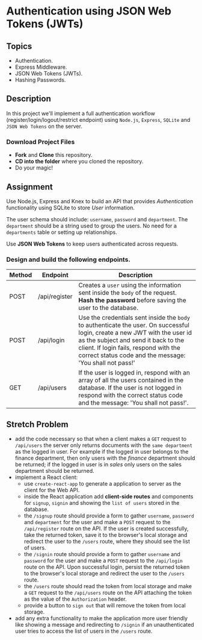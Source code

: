 # Authentication using JSON Web Tokens (JWTs)

## Topics

- Authentication.
- Express Middleware.
- JSON Web Tokens (JWTs).
- Hashing Passwords.

## Description

In this project we'll implement a full authentication workflow
(register/login/logout/restrict endpoint) using `Node.js`, `Express`, `SQLite`
and `JSON Web Tokens` on the server.

### Download Project Files

- **Fork** and **Clone** this repository.
- **CD into the folder** where you cloned the repository.
- Do your magic!

## Assignment

Use Node.js, Express and Knex to build an API that provides _Authentication_
functionality using SQLite to store _User_ information.

The user schema should include: `username`, `password` and `department`. The
`department` should be a string used to group the users. No need for a
`departments` table or setting up relationships.

Use **JSON Web Tokens** to keep users authenticated across requests.

### Design and build the following endpoints.

| Method | Endpoint      | Description                                                                                                                                                                                                                                                            |
| ------ | ------------- | ---------------------------------------------------------------------------------------------------------------------------------------------------------------------------------------------------------------------------------------------------------------------- |
| POST   | /api/register | Creates a `user` using the information sent inside the `body` of the request. **Hash the password** before saving the user to the database.                                                                                                                            |
| POST   | /api/login    | Use the credentials sent inside the `body` to authenticate the user. On successful login, create a new JWT with the user id as the subject and send it back to the client. If login fails, respond with the correct status code and the message: 'You shall not pass!' |
| GET    | /api/users    | If the user is logged in, respond with an array of all the users contained in the database. If the user is not logged in respond with the correct status code and the message: 'You shall not pass!'.                                                                  |

## Stretch Problem

- add the code necessary so that when a client makes a `GET` request to
  `/api/users` the server only returns documents with the `same department` as
  the logged in user. For example if the logged in user belongs to the finance
  department, then only users with the _finance_ department should be returned;
  if the logged in user is in _sales_ only users on the sales department should
  be returned.
- implement a React client:
  - use `create-react-app` to generate a application to server as the client for
    the Web API.
  - inside the React application add **client-side routes** and components for
    `signup`, `signin` and showing the `list of users` stored in the database.
  - the `/signup` route should provide a form to gather `username`, `password`
    and `department` for the user and make a `POST` request to the
    `/api/register` route on the API. If the user is created successfully, take
    the returned token, save it to the browser's local storage and redirect the
    user to the `/users` route, where they should see the list of users.
  - the `/signin` route should provide a form to gather `username` and
    `password` for the user and make a `POST` request to the `/api/login` route
    on the API. Upon successful login, persist the returned token to the
    browser's local storage and redirect the user to the `/users` route.
  - the `/users` route should read the token from local storage and make a `GET`
    request to the `/api/users` route on the API attaching the token as the
    value of the `Authorization` header.
  - provide a button to `sign out` that will remove the token from local
    storage.
- add any extra functionality to make the application more user friendly like
  showing a message and redirecting to `/signin` if an unauthenticated user
  tries to access the list of users in the `/users` route.
